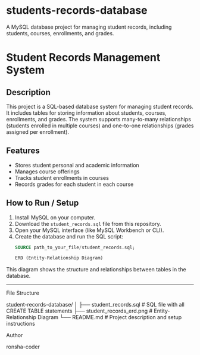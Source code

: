 # students-records-database
A MySQL database project for managing student records, including students, courses, enrollments, and grades.

# Student Records Management System

## Description
This project is a SQL-based database system for managing student records. It includes tables for storing information about students, courses, enrollments, and grades. The system supports many-to-many relationships (students enrolled in multiple courses) and one-to-one relationships (grades assigned per enrollment).

## Features
- Stores student personal and academic information
- Manages course offerings
- Tracks student enrollments in courses
- Records grades for each student in each course

## How to Run / Setup
1. Install MySQL on your computer.
2. Download the `student_records.sql` file from this repository.
3. Open your MySQL interface (like MySQL Workbench or CLI).
4. Create the database and run the SQL script:
   ```sql
   SOURCE path_to_your_file/student_records.sql;

   ERD (Entity-Relationship Diagram)

This diagram shows the structure and relationships between tables in the database.




---

File Structure

student-records-database/
│
├── student_records.sql        # SQL file with all CREATE TABLE statements
├── student_records_erd.png    # Entity-Relationship Diagram
└── README.md                  # Project description and setup instructions

Author

ronsha-coder 

